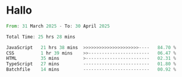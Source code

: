 # Hallo
<!--START_SECTION:waka-->

```rust
From: 31 March 2025 - To: 30 April 2025

Total Time: 25 hrs 28 mins

JavaScript   21 hrs 38 mins  >>>>>>>>>>>>>>>>>>>>>----   84.70 %
CSS          1 hr 39 mins    >>-----------------------   06.47 %
HTML         35 mins         >------------------------   02.31 %
TypeScript   27 mins         -------------------------   01.80 %
Batchfile    14 mins         -------------------------   00.92 %
```

<!--END_SECTION:waka-->
